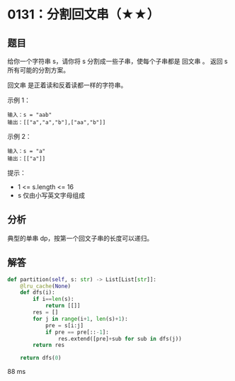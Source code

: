 # 0131：分割回文串（★★）


## 题目

给你一个字符串 s，请你将 s 分割成一些子串，使每个子串都是 回文串 。
返回 s 所有可能的分割方案。

回文串 是正着读和反着读都一样的字符串。


示例 1：

    输入：s = "aab"
    输出：[["a","a","b"],["aa","b"]]

示例 2：

    输入：s = "a"
    输出：[["a"]]

提示：
- 1 <= s.length <= 16
- s 仅由小写英文字母组成

## 分析

典型的单串 dp，按第一个回文子串的长度可以递归。

## 解答

```python
def partition(self, s: str) -> List[List[str]]:
    @lru_cache(None)
    def dfs(i):
        if i==len(s):
            return [[]]
        res = []
        for j in range(i+1, len(s)+1):
            pre = s[i:j]
            if pre == pre[::-1]:
                res.extend([pre]+sub for sub in dfs(j))
        return res

    return dfs(0)
```
88 ms


